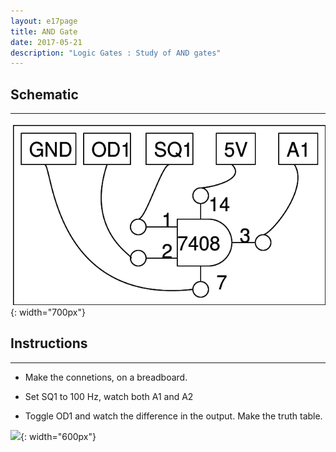 ```yaml
---
layout: e17page
title: AND Gate
date: 2017-05-21
description: "Logic Gates : Study of AND gates"
---
```


## Schematic
___
![](images/schematics/and-gate.png){: width="700px"}

## Instructions
___

- Make the connetions, on a breadboard.

- Set SQ1 to 100 Hz, watch both A1 and A2

- Toggle OD1 and watch the difference in the output. Make the truth table.


![](images/photographs/and-gate.jpg){: width="600px"}


